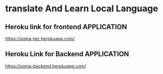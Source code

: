 # translate And Learn Local Language

## Heroku link for frontend APPLICATION

 https://soma-tec.herokuapp.com/

## Heroku Link for Backend APPLICATION

https://soma-backend.herokuapp.com/
